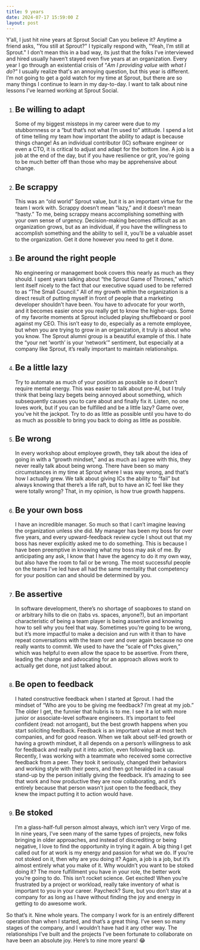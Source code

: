 ```yaml
---
title: 9 years
date: 2024-07-17 15:59:00 Z
layout: post
---
```


Y’all, I just hit nine years at Sprout Social! Can you believe it? Anytime a friend asks, "You still at Sprout?" I typically respond with, "Yeah, I’m still at Sprout." I don’t mean this in a bad way, its just that the folks I’ve interviewed and hired usually haven’t stayed even five years at an organization. Every year I go through an existential crisis of “<em>Am I providing value with what I do</em>?” I usually realize that's an annoying question, but this year is different. I’m not going to get a gold watch for my time at Sprout, but there are so many things I continue to learn in my day-to-day. I want to talk about nine lessons I’ve learned working at Sprout Social.

<ol class="list-decimal pl-8 lg:pl-12">
<li class="mt-8">
<h2 class="font-sans text-2xl lg:text-3xl">Be willing to adapt</h2>

Some of my biggest missteps in my career were due to my stubbornness or a “but that’s not what I’m used to” attitude. I spend a lot of time telling my team how important the ability to adapt is because things change! As an individual contributor (IC) software engineer or even a CTO, it is critical to adjust and adapt for the bottom line. A job is a job at the end of the day, but if you have resilience or grit, you’re going to be much better off than those who may be apprehensive about change.
</li>
<li class="mt-8">
<h2 class="font-sans text-2xl lg:text-3xl">Be scrappy</h2>

This was an “old world” Sprout value, but it is an important virtue for the team I work with. Scrappy doesn’t mean “lazy,” and it doesn’t mean “hasty.” To me, being scrappy means accomplishing something with your own sense of urgency. Decision-making becomes difficult as an organization grows, but as an individual, if you have the willingness to accomplish something and the ability to sell it, you’ll be a valuable asset to the organization. Get it done however you need to get it done.
</li>
<li class="mt-8">
<h2 class="font-sans text-2xl lg:text-3xl">Be around the right people</h2>

No engineering or management book covers this nearly as much as they should. I spent years talking about “the Sprout Game of Thrones,” which lent itself nicely to the fact that our executive squad used to be referred to as “The Small Council.” All of my growth within the organization is a direct result of putting myself in front of people that a marketing developer shouldn’t have been. You have to advocate for your worth, and it becomes easier once you really get to know the higher-ups. Some of my favorite moments at Sprout included playing shuffleboard or pool against my CEO. This isn’t easy to do, especially as a remote employee, but when you are trying to grow in an organization, it truly is about who you know. The Sprout alumni group is a beautiful example of this. I hate the “your net ‘worth’ is your ‘network’” sentiment, but especially at a company like Sprout, it’s really important to maintain relationships.
</li>
<li class="mt-8">
<h2 class="font-sans text-2xl lg:text-3xl">Be a little lazy</h2>
Try to automate as much of your position as possible so it doesn’t require mental energy. This was easier to talk about pre-AI, but I truly think that being lazy begets being annoyed about something, which subsequently causes you to care about and finally fix it. Listen, no one loves work, but if you can be fulfilled and be a little lazy? Game over, you’ve hit the jackpot. Try to do as little as possible until you have to do as much as possible to bring you back to doing as little as possible.
</li>
<li class="mt-8">
<h2 class="font-sans text-2xl lg:text-3xl">Be wrong</h2>

In every workshop about employee growth, they talk about the idea of going in with a “growth mindset,” and as much as I agree with this, they never really talk about being wrong. There have been so many circumstances in my time at Sprout where I was way wrong, and that’s how I actually grew. We talk about giving ICs the ability to “fail” but always knowing that there’s a life raft, but to have an IC feel like they were totally wrong? That, in my opinion, is how true growth happens.
</li>
<li class="mt-8">
<h2 class="font-sans text-2xl lg:text-3xl">Be your own boss</h2>

I have an incredible manager. So much so that I can’t imagine leaving the organization unless she did. My manager has been my boss for over five years, and every upward-feedback review cycle I shout out that my boss has never explicitly asked me to do something. This is because I have been preemptive in knowing what my boss may ask of me. By anticipating any ask, I know that I have the agency to do it my own way, but also have the room to fail or be wrong. The most successful people on the teams I’ve led have all had the same mentality that competency for your position can and should be determined by you.
</li>
<li class="mt-8">
<h2 class="font-sans text-2xl lg:text-3xl">Be assertive</h2>

In software development, there’s no shortage of soapboxes to stand on or arbitrary hills to die on (tabs vs. spaces, anyone?), but an important characteristic of being a team player is being assertive and knowing how to sell why you feel that way. Sometimes you’re going to be wrong, but it’s more impactful to make a decision and run with it than to have repeat conversations with the team over and over again because no one really wants to commit. We used to have the “scale of f*cks given,” which was helpful to even allow the space to be assertive. From there, leading the charge and advocating for an approach allows work to actually get done, not just talked about.
</li>
<li class="mt-8">
<h2 class="font-sans text-2xl lg:text-3xl">Be open to feedback</h2>

I hated constructive feedback when I started at Sprout. I had the mindset of “Who are you to be giving me feedback? I’m great at my job.” The older I get, the funnier that hubris is to me. I see it a lot with more junior or associate-level software engineers. It’s important to feel confident (read: not arrogant), but the best growth happens when you start soliciting feedback. Feedback is an important value at most tech companies, and for good reason. When we talk about self-led growth or having a growth mindset, it all depends on a person’s willingness to ask for feedback and really put it into action, even following back up. Recently, I was working with a teammate who received some corrective feedback from a peer. They took it seriously, changed their behaviors and working style with their peers, and then got heralded in a casual stand-up by the person initially giving the feedback. It’s amazing to see that work and how productive they are now collaborating, and it’s entirely because that person wasn’t just open to the feedback, they knew the impact putting it to action would have.
</li>
<li class="mt-8">
<h2 class="font-sans text-2xl lg:text-3xl">Be stoked</h2>

I’m a glass-half-full person almost always, which isn’t very Virgo of me. In nine years, I’ve seen many of the same types of projects, new folks bringing in older approaches, and instead of discrediting or being negative, I love to find the opportunity in trying it again. A big thing I get called out for at work is my energy and passion for what we do. If you’re not stoked on it, then why are you doing it? Again, a job is a job, but it’s almost entirely what you make of it. Why wouldn’t you want to be stoked doing it? The more fulfillment you have in your role, the better work you’re going to do. This isn’t rocket science. Get excited! When you’re frustrated by a project or workload, really take inventory of what is important to you in your career. Paycheck? Sure, but you don’t stay at a company for as long as I have without finding the joy and energy in getting to do awesome work.
</li>
</ol>

<p class="mt-8">So that’s it. Nine whole years. The company I work for is an entirely different operation than when I started, and that’s a great thing. I’ve seen so many stages of the company, and I wouldn’t have had it any other way. The relationships I’ve built and the projects I’ve been fortunate to collaborate on have been an absolute joy. Here’s to nine more years! 😂</p>